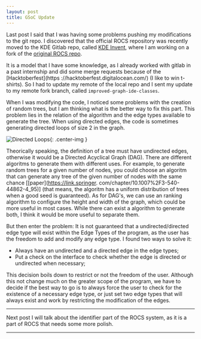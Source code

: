 ```yaml
---
layout: post
title: GSoC Update
---
```


Last post I said that I was having some problems pushing my modifications to the
git repo. I discovered that the official ROCS repository was recently moved to
the KDE Gitlab repo, called [KDE Invent](https://invent.kde.org/), where I am
working on a fork of the [original ROCS repo](https://invent.kde.org/kde/rocs).

It is a model that I have some knowledge, as I already worked with gitlab in a
past internship and did some merge requests because of the [Hacktoberfest](https
://hacktoberfest.digitalocean.com/) (I like to win t-shirts). So I had to update 
my remote of the local repo and I sent my update to my remote fork branch, called
`improved-graph-ide-classes`.

When I was modifying the code, I noticed some problems with the creation of random 
trees, but I am thinking what is the better way to fix this part. This problem
lies in the relation of the algorithm and the edge types available to generate the
tree. When using directed edges, the code is sometimes generating directed loops
of size 2 in the graph.

![Directed Loops]({{site.url}}/assets/loops.png "DAG Loop"){: .center-img }

Theorically speaking, the definition of a tree must have undirected edges, otherwise
it would be a Directed Acyclical Graph (DAG). There are different algoritms to
generate them with different uses. For example, to generate random trees for a 
given number of nodes, you could choose an algoritm that can generate any tree
of the given number of nodes with the same chance \[[paper](https://link.springer.
com/chapter/10.1007%2F3-540-44862-4_95)\] (that means, the algoritm
has a uniform distribution of trees when a good seed is guaranteed). As for DAG's,
we can use an ranking algorithm to configure the height and width of the graph,
which could be more useful in most cases. While there can exist a algorithm to
generate both, I think it would be more useful to separate them.

But then enter the problem: It is not guaranteed that a undirected/directed
edge type will exist within the Edge Types of the program, as the user has the
freedom to add and modify any edge type. I found two ways to solve it:

* Always have an undirected and a directed edge in the edge types;
* Put a check on the interface to check whether the edge is directed or undirected when necessary;

This decision boils down to restrict or not the freedom of the user. Although
this not change much on the greater scope of the program, we have to decide
if the best way to go is to always force the user to check for the existence
of a necessary edge type, or just set two edge types that will always exist 
and work by restricting the modification of the edges.

-----

Next post I will talk about the identifier part of the ROCS system, as it
is a part of ROCS that needs some more polish.

-----
